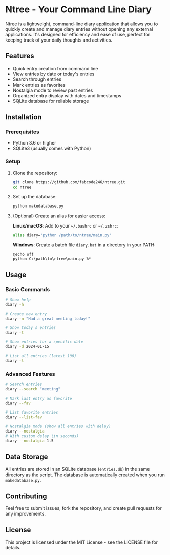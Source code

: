 # Ntree - Your Command Line Diary

Ntree is a lightweight, command-line diary application that allows you to quickly create and manage diary entries without opening any external applications. It's designed for efficiency and ease of use, perfect for keeping track of your daily thoughts and activities.

## Features

- Quick entry creation from command line
- View entries by date or today's entries
- Search through entries
- Mark entries as favorites
- Nostalgia mode to review past entries
- Organized entry display with dates and timestamps
- SQLite database for reliable storage

## Installation

### Prerequisites

- Python 3.6 or higher
- SQLite3 (usually comes with Python)

### Setup

1. Clone the repository:
   ```bash
   git clone https://github.com/fabcode246/ntree.git
   cd ntree
   ```

2. Set up the database:
   ```bash
   python makedatabase.py
   ```

3. (Optional) Create an alias for easier access:

   **Linux/macOS**:
   Add to your `~/.bashrc` or `~/.zshrc`:
   ```bash
   alias diary='python /path/to/ntree/main.py'
   ```

   **Windows**:
   Create a batch file `diary.bat` in a directory in your PATH:
   ```batch
   @echo off
   python C:\path\to\ntree\main.py %*
   ```

## Usage

### Basic Commands

```bash
# Show help
diary -h

# Create new entry
diary -n "Had a great meeting today!"

# Show today's entries
diary -t

# Show entries for a specific date
diary -d 2024-01-15

# List all entries (latest 100)
diary -l
```

### Advanced Features

```bash
# Search entries
diary --search "meeting"

# Mark last entry as favorite
diary --fav

# List favorite entries
diary --list-fav

# Nostalgia mode (show all entries with delay)
diary --nostalgia
# With custom delay (in seconds)
diary --nostalgia 1.5
```

## Data Storage

All entries are stored in an SQLite database (`entries.db`) in the same directory as the script. The database is automatically created when you run `makedatabase.py`.

## Contributing

Feel free to submit issues, fork the repository, and create pull requests for any improvements.

## License

This project is licensed under the MIT License - see the LICENSE file for details.


